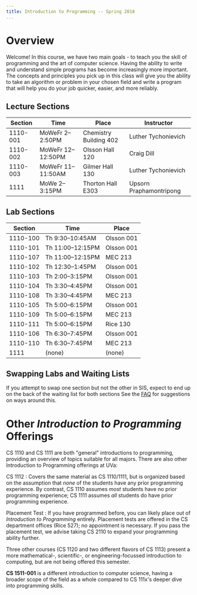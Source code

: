 ```yaml
---
title: Introduction to Programming -- Spring 2018
...
```


# Overview

Welcome! In this course, we have two main goals - to teach you the skill of programming and the art of computer science. Having the ability to write and understand simple programs has become increasingly more important. The concepts and principles you pick up in this class will give you the ability to take an algorithm or problem in your chosen field and write a program that will help you do your job quicker, easier, and more reliably.

## Lecture Sections

Section |Time             |Place                 |Instructor             
--------|-----------------|----------------------|-----------------------
1110-001|MoWeFr 2–2:50PM  |Chemistry Building 402|Luther Tychonievich    
1110-002|MoWeFr 12–12:50PM|Olsson Hall 120       |Craig Dill
1110-003|MoWeFr 11–11:50AM|Gilmer Hall 130       |Luther Tychonievich
1111    |MoWe 2–3:15PM    |Thorton Hall E303     |Upsorn Praphamontripong

## Lab Sections

|Section |Time            |Place       |
|----------|-----------------|-------------|
|1110-100|Th 9:30–10:45AM |Olsson 001  |
|1110-101|Th 11:00–12:15PM|Olsson 001  |
|1110-107|Th 11:00–12:15PM|MEC 213     |
|1110-102|Th 12:30–1:45PM |Olsson 001  |
|1110-103|Th 2:00–3:15PM  |Olsson 001  |
|1110-104|Th 3:30–4:45PM  |Olsson 001  |
|1110-108|Th 3:30–4:45PM  |MEC 213     |
|1110-105|Th 5:00–6:15PM  |Olsson 001  |
|1110-109|Th 5:00–6:15PM  |MEC 213     |
|1110-111|Th 5:00–6:15PM  |Rice 130    |
|1110-106|Th 6:30–7:45PM  |Olsson 001  |
|1110-110|Th 6:30–7:45PM  |MEC 213     |
|1111    |(none)          |(none)      |

## Swapping Labs and Waiting Lists

If you attempt to swap one section but not the other in SIS, expect to end up on the back of the waiting list for both sections
See the [FAQ](faq.html) for suggestions on ways around this.

# Other *Introduction to Programming* Offerings

CS 1110 and CS 1111 are both "general" introductions to programming, providing an overview of topics suitable for all majors.
There are also other Introduction to Programming offerings at UVa:

CS 1112
:   Covers the same material as CS 1110/1111,
    but is organized based on the assumption that *none* of the students have any prior programming experience.
    By contrast, CS 1110 assumes *most* students have no prior programming experience;
    CS 1111 assumes *all* students do have prior programming experience.

Placement Test
:   If you have programmed before, you can likely place out of *Introduction to Programming* entirely.
    Placement tests are offered in the CS department offices (Rice 527); no appointment is necessary.
    If you pass the placement test, we advise taking CS 2110 to expand your programming ability further.

Three other courses (CS 1120 and two different flavors of CS 1113) present a more mathematical-, scientific-, or engineering-focussed introduction to computing, but are not being offered this semester.

**CS 1511-001** is a different introduction to computer science, having a broader scope of the field as a whole compared to CS 111x's deeper dive into programming skills.
